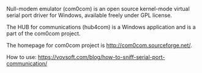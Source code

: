 Null-modem emulator (com0com) is an open source kernel-mode virtual serial port driver for Windows, available freely under GPL license.

The HUB for communications (hub4com) is a Windows application and is a part of the com0com project.

The homepage for com0com project is http://com0com.sourceforge.net/.

How to use: https://vovsoft.com/blog/how-to-sniff-serial-port-communication/
